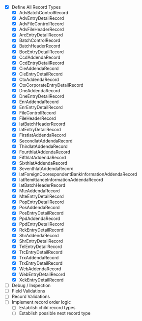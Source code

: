 - [x] Define All Record Types
  - [x] AdvBatchControlRecord
  - [x] AdvEntryDetailRecord
  - [x] AdvFileControlRecord
  - [x] AdvFileHeaderRecord
  - [x] ArcEntryDetailRecord
  - [x] BatchControlRecord
  - [x] BatchHeaderRecord
  - [x] BocEntryDetailRecord
  - [x] CcdAddendaRecord
  - [x] CcdEntryDetailRecord
  - [x] CieAddendaRecord
  - [x] CieEntryDetailRecord
  - [x] CtxAddendaRecord
  - [x] CtxCorporateEntryDetailRecord
  - [x] DneAddendaRecord
  - [x] DneEntryDetailRecord
  - [x] EnrAddendaRecord
  - [x] EnrEntryDetailRecord
  - [x] FileControlRecord
  - [x] FileHeaderRecord
  - [x] IatBatchHeaderRecord
  - [x] IatEntryDetailRecord
  - [x] FirstIatAddendaRecord
  - [x] SecondIatAddendaRecord
  - [x] ThirdIatAddendaRecord
  - [x] FourthIatAddendaRecord
  - [x] FifthIatAddendaRecord
  - [x] SixthIatAddendaRecord
  - [x] SeventhIatAddendaRecord
  - [x] IatForeignCoorespondentBankInformationAddendaRecord
  - [x] IatRemittanceInformationAddendaRecord
  - [x] IatBatchHeaderRecord
  - [x] MteAddendaRecord
  - [x] MteEntryDetailRecord
  - [x] PopEntryDetailRecord
  - [x] PosAddendaRecord
  - [x] PosEntryDetailRecord
  - [x] PpdAddendaRecord
  - [x] PpdEntryDetailRecord
  - [x] RckEntryDetailRecord
  - [x] ShrAddendaRecord
  - [x] ShrEntryDetailRecord
  - [x] TelEntryDetailRecord
  - [x] TrcEntryDetailRecord
  - [x] TrxAddendaRecord
  - [x] TrxEntryDetailRecord
  - [x] WebAddendaRecord
  - [x] WebEntryDetailRecord
  - [x] XckEntryDetailRecord
- [ ] Debug / Inspection
- [ ] Field Validations
- [ ] Record Validations
- [ ] Implement record order logic
  - [ ] Establish child record types
  - [ ] Establish possible next record type
